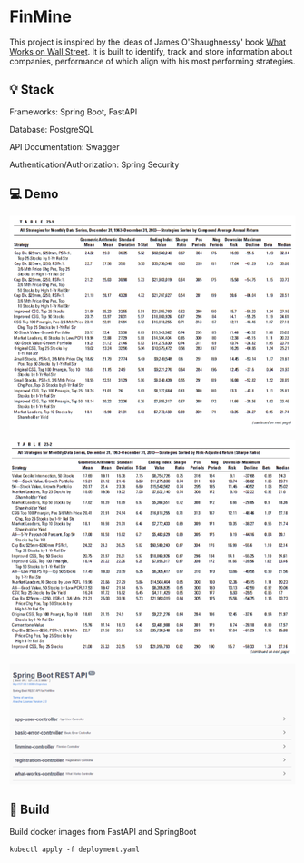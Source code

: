 # FinMine

This project is inspired by the ideas of James O'Shaughnessy'
book [What Works on Wall Street](http://www.whatworksonwallstreet.com/). It is built to identify, track and store
information about companies, performance of which align with his most performing strategies.

## 💡 Stack

Frameworks: Spring Boot, FastAPI

Database: PostgreSQL

API Documentation: Swagger

Authentication/Authorization: Spring Security

## 💻 Demo

![Absolute Returns Table](assets/WhatWorksOnWallStreetAbsolute.png)

![Risk Adjusted Returns Table](assets/WhatWorksOnWallStreetAdjusted.png)

![List of Controllers](assets/SpringBootSwagger.png)

## 🔗 Build

Build docker images from FastAPI and SpringBoot

```
kubectl apply -f deployment.yaml
```

